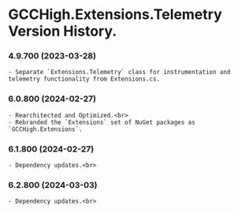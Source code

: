 ﻿# GCCHigh.Extensions.Telemetry Version History.

### **4.9.700 (2023-03-28)**<br>
	- Separate `Extensions.Telemetry` class for instrumentation and telemetry functionality from Extensions.cs.

### **6.0.800 (2024-02-27)**<br>
	- Rearchitected and Optimized.<br>
	- Rebranded the `Extensions` set of NuGet packages as `GCCHigh.Extensions`.

### **6.1.800 (2024-02-27)**<br>
	- Dependency updates.<br>

### **6.2.800 (2024-03-03)**<br>
	- Dependency updates.<br>
